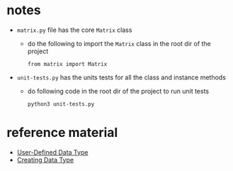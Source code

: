 # notes

- `matrix.py` file has the core `Matrix` class
  - do the following to import the `Matrix` class in the root dir of the project
    ```python3
    from matrix import Matrix
    ```

- `unit-tests.py` has the units tests for all the class and instance methods 
  - do following code in the root dir of the project to run unit tests
    ```zsh
    python3 unit-tests.py
    ```
  

# reference material

- [User-Defined Data Type](https://introcs.cs.princeton.edu/python/31datatype/)
- [Creating Data Type](https://introcs.cs.princeton.edu/python/32class/)

